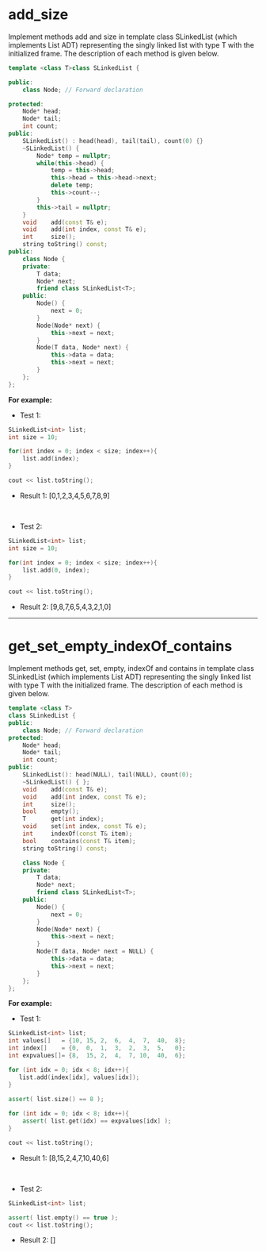 # add_size

Implement methods add and size in template class SLinkedList (which implements List ADT) representing the singly linked list with type T with the initialized frame. The description of each method is given below.
```cpp
template <class T>class SLinkedList {

public:
    class Node; // Forward declaration

protected:
    Node* head;
    Node* tail;
    int count;
public:
    SLinkedList() : head(head), tail(tail), count(0) {}
    ~SLinkedList() {
        Node* temp = nullptr;
        while(this->head) {
            temp = this->head;
            this->head = this->head->next;
            delete temp;
            this->count--;
        }
        this->tail = nullptr;
    }
    void    add(const T& e);
    void    add(int index, const T& e);
    int     size();
    string toString() const;
public:
    class Node {
    private:
        T data;
        Node* next;
        friend class SLinkedList<T>;
    public:
        Node() {
            next = 0;
        }
        Node(Node* next) {
            this->next = next;
        }
        Node(T data, Node* next) {
            this->data = data;
            this->next = next;
        }
    };
};
```
**For example:**

+ Test 1:
```cpp
SLinkedList<int> list;
int size = 10;

for(int index = 0; index < size; index++){
    list.add(index);
}

cout << list.toString();
```
+ Result 1: [0,1,2,3,4,5,6,7,8,9]
<br/>

+ Test 2:
```cpp
SLinkedList<int> list;
int size = 10;

for(int index = 0; index < size; index++){
    list.add(0, index);
}

cout << list.toString();
```
+ Result 2: [9,8,7,6,5,4,3,2,1,0]

---
# get_set_empty_indexOf_contains

Implement methods get, set, empty, indexOf and contains in template class SLinkedList (which implements List ADT) representing the singly linked list with type T with the initialized frame. The description of each method is given below.
```cpp
template <class T>
class SLinkedList {
public:
    class Node; // Forward declaration
protected:
    Node* head;
    Node* tail;
    int count;
public:
    SLinkedList(): head(NULL), tail(NULL), count(0);
    ~SLinkedList() { };
    void    add(const T& e);
    void    add(int index, const T& e);
    int     size();
    bool    empty();
    T       get(int index);
    void    set(int index, const T& e);
    int     indexOf(const T& item);
    bool    contains(const T& item);
    string toString() const;

    class Node {
    private:
        T data;
        Node* next;
        friend class SLinkedList<T>;
    public:
        Node() {
            next = 0;
        }
        Node(Node* next) {
            this->next = next;
        }
        Node(T data, Node* next = NULL) {
            this->data = data;
            this->next = next;
        }
    };
};
```
**For example:**

+ Test 1:
```cpp
SLinkedList<int> list;
int values[]   = {10, 15, 2,  6,  4,  7,  40,  8};
int index[]    = {0,  0,  1,  3,  2,  3,  5,   0};
int expvalues[]= {8,  15, 2,  4,  7, 10,  40,  6}; 

for (int idx = 0; idx < 8; idx++){
   list.add(index[idx], values[idx]);
}

assert( list.size() == 8 );
        
for (int idx = 0; idx < 8; idx++){
    assert( list.get(idx) == expvalues[idx] );
}

cout << list.toString();
```
+ Result 1: [8,15,2,4,7,10,40,6]
<br/>

+ Test 2:
```cpp
SLinkedList<int> list;

assert( list.empty() == true );
cout << list.toString();
```
+ Result 2: []
